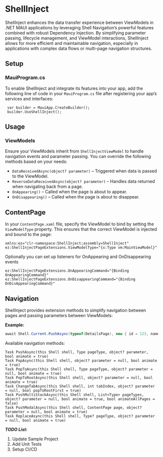 # ShellInject

ShellInject enhances the data transfer experience between ViewModels in .NET MAUI applications by leveraging Shell Navigation’s powerful features combined with robust Dependency Injection. By simplifying parameter passing, lifecycle management, and ViewModel interactions, ShellInject allows for more efficient and maintainable navigation, especially in applications with complex data flows or multi-page navigation structures.
## Setup

### MauiProgram.cs
To enable ShellInject and integrate its features into your app, add the following line of code in your `MauiProgram.cs` file after registering your app’s services and interfaces:
```
 var builder = MauiApp.CreateBuilder();
 builder.UseShellInject();
```

## Usage

### ViewModels
Ensure your ViewModels inherit from `ShellInjectViewModel` to handle navigation events and parameter passing. You can override the following methods based on your needs:

- `DataReceivedAsync(object? parameter)` – Triggered when data is passed to the ViewModel.
- `ReverseDataReceivedAsync(object? parameter)` – Handles data returned when navigating back from a page.
- `OnAppearing()` – Called when the page is about to appear.
- `OnDisappearing()` – Called when the page is about to disappear.

## ContentPage

In your `ContentPage.xaml` file, specify the ViewModel to bind by setting the `ViewModelType` property. This ensures that the correct ViewModel is injected and bound to the page:

```
xmlns:ez="clr-namespace:ShellInject;assembly=ShellInject"
ez:ShellInjectPageExtensions.ViewModelType="{x:Type vm:MainViewModel}"
```

Optionally you can set up listeners for OnAppearing and OnDisappearing events

```
ez:ShellInjectPageExtensions.OnAppearingCommand="{Binding OnAppearingCommand}"
ez:ShellInjectPageExtensions.OnDisappearingCommand="{Binding OnDisAppearingCommand}"
```


## Navigation

ShellInject provides extension methods to simplify navigation between pages and passing parameters between ViewModels:

**Example:**
```csharp
await Shell.Current.PushAsync(typeof(DetailsPage), new { id = 123, name = "John" });
```

Available navigation methods:

```
Task PushAsync(this Shell shell, Type pageType, object? parameter, bool animate = true)
Task PopAsync(this Shell shell, object? parameter = null, bool animate = true)
Task PopToAsync(this Shell shell, Type pageType, object? parameter = null, bool animate = true)
Task PopToRootAsync(this Shell shell, object? parameter = null, bool animate = true)
Task ChangeTabAsync(this Shell shell, int tabIndex, object? parameter = null, bool popToRootFirst = true)
Task PushMultiStackAsync(this Shell shell, List<Type> pageTypes, object? parameter = null, bool animate = true, bool animateAllPages = false)
Task PushModalAsync(this Shell shell, ContentPage page, object? parameter = null, bool animate = true)
Task ReplaceAsync(this Shell shell, Type? pageType, object? parameter = null, bool animate = true)
```

***TODO List:***

1. Update Sample Project
2. Add Unit Tests
3. Setup CI/CD

